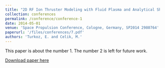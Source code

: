 ```yaml
---
title: "2D RF Ion Thruster Modeling with Fluid Plasma and Analytical Sheath Formulation"
collection: conferences
permalink: /conference/conference-1
date: 2014-05-01
venue: 'Space Propulsion Conference, Cologne, Germany, SP2014 2980764'
paperurl: '/files/conferences/7.pdf'
authors: 'Turkoz, E. and Celik, M.'
---
```

This paper is about the number 1. The number 2 is left for future work.

[Download paper here](http://academicpages.github.io/files/paper1.pdf)